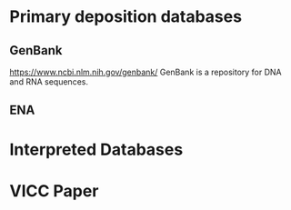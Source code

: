 # Primary deposition databases
## GenBank
https://www.ncbi.nlm.nih.gov/genbank/
GenBank is a repository for DNA and RNA sequences. 
## ENA 



# Interpreted Databases


# VICC Paper 

